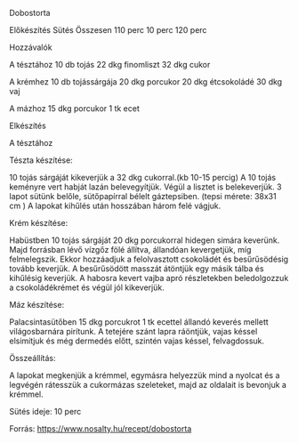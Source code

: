 Dobostorta

Előkészítés Sütés Összesen
110 perc 10 perc 120 perc

Hozzávalók

A tésztához
10 db tojás
22 dkg finomliszt
32 dkg cukor

A krémhez
10 db tojássárgája
20 dkg porcukor
20 dkg étcsokoládé
30 dkg vaj

A mázhoz
15 dkg porcukor
1 tk ecet

Elkészítés

A tésztához

Tészta készítése:

10 tojás sárgáját kikeverjük a 32 dkg cukorral.(kb 10-15 percig)
A 10 tojás keményre vert habját lazán belevegyítjük.
Végül a lisztet is belekeverjük.
3 lapot sütünk belőle, sütőpapírral bélelt gáztepsiben. (tepsi mérete: 38x31 cm )
A lapokat kihűlés után hosszában három felé vágjuk.

Krém készítése:

Habüstben 10 tojás sárgáját 20 dkg porcukorral hidegen simára keverünk.
Majd forrásban lévő vízgőz fölé állítva, állandóan kevergetjük, míg felmelegszik.
Ekkor hozzáadjuk a felolvasztott csokoládét és besűrűsödésig tovább keverjük.
A besűrűsödött masszát átöntjük egy másik tálba és kihűlésig keverjük.
A habosra kevert vajba apró részletekben beledolgozzuk a csokoládékrémet és végül jól kikeverjük.

Máz készítése:

Palacsintasütőben 15 dkg porcukrot 1 tk ecettel állandó keverés mellett világosbarnára pirítunk.
A tetejére szánt lapra ráöntjük, vajas késsel elsimítjuk és még dermedés előtt, szintén vajas késsel, felvagdossuk.

Összeállítás:

A lapokat megkenjük a krémmel, egymásra helyezzük mind a nyolcat és a legvégén rátesszük a cukormázas szeleteket, majd az oldalait is bevonjuk a krémmel.

Sütés ideje: 10 perc

Forrás:
https://www.nosalty.hu/recept/dobostorta